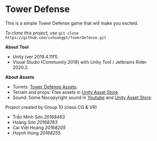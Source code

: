 # Tower Defense
This is a simple Tower Defense game that will make you excited.

*To clone this project, use* `git clone https://github.com/cvhoangpt/TowerDefense.git`

**About Tool**
- Unity (ver 2019.4.11f1).
- Visual Studio (Community 2019) with Unity Tool / Jetbrains Rider 2020.2.

**About Assets**
- Turrets: [Tower Defense Assets](https://devassets.com/assets/tower-defense-assets/).
- Terrain and props: Free assets in [Unity Asset Store](https://assetstore.unity.com/).
- Sound: Some Nocopyright sound in [Youtube](https://www.youtube.com/) and [Unity Asset Store](https://assetstore.unity.com/).

Project created by Group 10 (class CG & VR)
- Trần Minh Sơn *20168463*
- Hoàng Sơn *20168783*
- Cai Việt Hoàng *20168205*
- Huỳnh Hưng *20168255*